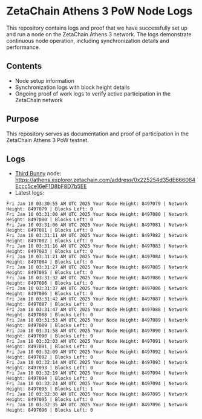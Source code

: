 # ZetaChain Athens 3 PoW Node Logs
This repository contains logs and proof that we have successfully set up and run a node on the ZetaChain Athens 3 network. The logs demonstrate continuous node operation, including synchronization details and performance.

## Contents
- Node setup information
- Synchronization logs with block height details
- Ongoing proof of work logs to verify active participation in the ZetaChain network

## Purpose
This repository serves as documentation and proof of participation in the ZetaChain Athens 3 PoW testnet.

## Logs

- [Third Bunny](https://thirdbunny.xyz/) node: https://athens.explorer.zetachain.com/address/0x225254d35dE666064Eccc5ce16eF1D8bF8D7b5EE
- Latest logs:
```
Fri Jan 10 03:30:55 AM UTC 2025 Your Node Height: 8497079 | Network Height: 8497079 | Blocks Left: 0
Fri Jan 10 03:31:00 AM UTC 2025 Your Node Height: 8497080 | Network Height: 8497080 | Blocks Left: 0
Fri Jan 10 03:31:06 AM UTC 2025 Your Node Height: 8497081 | Network Height: 8497081 | Blocks Left: 0
Fri Jan 10 03:31:11 AM UTC 2025 Your Node Height: 8497082 | Network Height: 8497082 | Blocks Left: 0
Fri Jan 10 03:31:16 AM UTC 2025 Your Node Height: 8497083 | Network Height: 8497083 | Blocks Left: 0
Fri Jan 10 03:31:21 AM UTC 2025 Your Node Height: 8497084 | Network Height: 8497084 | Blocks Left: 0
Fri Jan 10 03:31:27 AM UTC 2025 Your Node Height: 8497085 | Network Height: 8497085 | Blocks Left: 0
Fri Jan 10 03:31:32 AM UTC 2025 Your Node Height: 8497086 | Network Height: 8497086 | Blocks Left: 0
Fri Jan 10 03:31:37 AM UTC 2025 Your Node Height: 8497086 | Network Height: 8497086 | Blocks Left: 0
Fri Jan 10 03:31:42 AM UTC 2025 Your Node Height: 8497087 | Network Height: 8497087 | Blocks Left: 0
Fri Jan 10 03:31:47 AM UTC 2025 Your Node Height: 8497088 | Network Height: 8497088 | Blocks Left: 0
Fri Jan 10 03:31:53 AM UTC 2025 Your Node Height: 8497089 | Network Height: 8497089 | Blocks Left: 0
Fri Jan 10 03:31:58 AM UTC 2025 Your Node Height: 8497090 | Network Height: 8497090 | Blocks Left: 0
Fri Jan 10 03:32:03 AM UTC 2025 Your Node Height: 8497091 | Network Height: 8497091 | Blocks Left: 0
Fri Jan 10 03:32:09 AM UTC 2025 Your Node Height: 8497092 | Network Height: 8497092 | Blocks Left: 0
Fri Jan 10 03:32:14 AM UTC 2025 Your Node Height: 8497093 | Network Height: 8497093 | Blocks Left: 0
Fri Jan 10 03:32:19 AM UTC 2025 Your Node Height: 8497094 | Network Height: 8497094 | Blocks Left: 0
Fri Jan 10 03:32:24 AM UTC 2025 Your Node Height: 8497094 | Network Height: 8497095 | Blocks Left: 1
Fri Jan 10 03:32:30 AM UTC 2025 Your Node Height: 8497095 | Network Height: 8497095 | Blocks Left: 0
Fri Jan 10 03:32:35 AM UTC 2025 Your Node Height: 8497096 | Network Height: 8497096 | Blocks Left: 0
```
